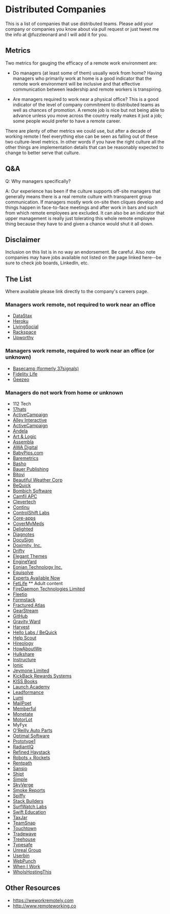 # Distributed Companies

This is a list of companies that use distributed teams.
Please add your company or companies you know about via pull request or just
tweet me the info at @fuzzleonard and I will add it for you.

## Metrics

Two metrics for gauging the efficacy of a remote work environment are:

* Do managers (at least some of them) usually work from home? Having managers
who primarily work at home is a good indicator that the remote work
environment will be inclusive and that effective communication between
leadership and remote workers is transpiring.

* Are managers required to work near a physical office? This is a good
indicator of the level of company commitment to distributed teams as well as
chances of promotion. A remote job is nice but not being able to advance unless
you move across the country really makes it just a job; some people would
prefer to have a remote career.

There are plenty of other metrics we could use, but after a decade of working
remote I feel everything else can be seen as falling out of these two
culture-level metrics. In other words if you have the right culture all the
other things are implementation details that can be reasonably expected to
change to better serve that culture.

## Q&A

Q: Why managers specifically?

A: Our experience has been if the culture supports off-site managers that
generally means there is a real remote culture with transparent group
communication. If managers mostly work on-site then cliques develop and things
happen in face-to-face meetings and after work in bars and such from which
remote employees are excluded. It can also be an indicator that upper
management is really just tolerating this whole remote employee thing because
they have to and given a chance would shut it all down.

## Disclaimer

Inclusion on this list is in no way an endorsement. Be careful. Also note
companies may have jobs available not listed on the page linked here--be sure to
check job boards, LinkedIn, etc.

## The List

Where available please link directly to the company's careers page.

### Managers work remote, not required to work near an office

- [DataStax](http://www.datastax.com/company/careers)
- [Heroku](https://jobs.heroku.com)
- [LivingSocial](http://corporate.livingsocial.com/careers/overview)
- [Rackspace](http://www.rackspace.com/talent/)
- [Upworthy](http://www.upworthy.com/jobs)

### Managers work remote, required to work near an office (or unknown)

- [Basecamp (formerly 37signals)](https://basecamp.com/about)
- [Fidelity Life](http://www.fidelitylife.com)
- [Geezeo](http://geezeo.com/about/careers)

### Managers do not work from home or unknown

- 112 Tech
- [17hats](https://www.17hats.com/about-us.html)
- [ActiveCampaign](http://www.activecampaign.com/about)
- [Alley Interactive](http://www.alleyinteractive.com/hiring)
- [ActiveCampaign](http://www.activecampaign.com/about)
- [Andela](http://www.andela.co)
- [Art & Logic](http://www.artandlogic.com/careers)
- [Assembla](https://www.assembla.com/about)
- [AWA Digital](http://www.awa-digital.com/careers)
- [BabyPips.com](http://www.babypips.com/about)
- [Baremetrics](https://baremetrics.io/jobs)
- [Basho](http://bashojobs.theresumator.com/)
- [Bauer Publishing](http://www.bauerpublishing.com/human-resources)
- [Bitovi](http://www.bitovi.com/about)
- [Beautiful Weather Corp](http://thebeautifulweathercorp.com/about-us)
- [BeQuick](http://www.bqsoft.com/careers)
- [Bombich Software](http://bombich.com/about)
- [Camfil APC](http://www.farrapc.com/careers)
- [Clevertech](http://www.clevertech.biz)
- [Continu](https://www.continu.co/careers)
- [ControlShift Labs](https://controlshift.recruiterbox.com)
- [Core-apps](http://www.core-apps.com/about-us)
- [CoverMyMeds](https://www.covermymeds.com/main/careers)
- [Delighted](https://delighted.com/blog)
- [Diagnotes](http://www.diagnotes.com/about)
- [DocuSign](https://www.docusign.com/company/careers)
- [Doximity, Inc.](https://www.doximity.com/about/jobs)
- [Drifty](http://drifty.com/)
- [Elegant Themes](http://www.elegantthemes.com/jobs)
- [EngineYard](https://www.engineyard.com/company/careers)
- [Eonian Technology Inc.](http://www.getsharpeye.com)
- [Equisolve](http://www.equisolve.com/careers)
- [Experts Available Now](https://www.expertsavailablenow.com/about-us)
- [FetLife](https://fetlife.com/fetlife/contact_us) ** Adult content
- [FireDaemon Technologies Limited](http://www.firedaemon.com/who-we-are)
- [Fleetio](http://www.fleetio.com/jobs)
- [Formstack](https://www.formstack.com/careers)
- [Fractured Atlas](https://www.fracturedatlas.org/site/about/jobs)
- [GearStream](http://www.gearstream.com/careers)
- [GitHub](https://github.com/about/jobs)
- [Gravity Ward](http://www.gravityward.com)
- [Harvest](https://www.getharvest.com/careers)
- [Hello Labs / BeQuick](https://hellolabs.bamboohr.com/jobs)
- [Help Scout](http://www.helpscout.net/about)
- [Hireology](http://www.hireology.com/careers)
- [HowAboutWe](http://www.howaboutwe.com/jobs)
- [Hulkshare](http://www.hulkshare.com/static.php?op=careers)
- [Instructure](http://www.instructure.com/jobs)
- [Ionic](http://ionicframework.com/jobs)
- [Jeymone Limited](n/a (might be adult entertainment?))
- [KickBack Rewards Systems](http://careers.kickbacksystems.com)
- [KISS Books](http://kiss.us)
- [Launch Academy](http://www.launchacademy.com/careers)
- [Leadformance](http://jobs.leadformance.com)
- [Lumi](http://lumi.co/jobs)
- [MailPoet](http://www.mailpoet.com/jobs)
- [Memberful](https://memberful.com/about)
- [Monetate](http://www.monetate.com/jobs)
- [MotorLot](http://motorlot.com/jobs)
- MyFyx
- [O'Reilly Auto Parts](https://corporate.oreillyauto.com/corporate/CareerOpportunities.do)
- [Optimal Software](http://www.broadbandspeedchecker.co.uk)
- [Prototype1](https://prototype1.io)
- [RadiantIQ](http://www.radiantiq.com)
- [Refined Haystack](http://www.refinedhaystack.com/careers)
- [Robots + Rockets](http://robotsandrockets.co/#join-us)
- [Rentpath](http://rentpath.com/careers)
- [Sansio](http://www.sansio.com/careers)
- [Shipt](https://www.shipt.com)
- [Simple](https://www.simple.com/careers)
- [SkyVerge](http://www.skyverge.com/jobs)
- [Smoke Reports](https://www.smokereports.com/about-us)
- [Spiffy](http://madebyspiffy.com/jobs)
- [Stack Builders](http://www.stackbuilders.com/join)
- [SurfWatch Labs](https://www.surfwatchlabs.com/about)
- [Swift Education](http://www.swifteducation.com/company)
- [TaxJar](http://www.taxjar.com/jobs)
- [TeamSnap](https://www.teamsnap.com/about/careers)
- [Touchtown](http://www.touchtown.us/welcome/about/careers.aspx)
- [Tradewave](https://tradewave.net/contact)
- [Treehouse](https://teamtreehouse.com/jobs)
- [Typesafe](https://typesafe.com/company/careers)
- [Unreal Group](http://unrealgrp.com)
- [Userbin](https://userbin.com)
- [WebPunch](http://webpunch12.com)
- [When I Work](http://wheniwork.com)
- [WhoIsHostingThis](http://www.whoishostingthis.com/contact)

## Other Resources

- https://weworkremotely.com
- http://www.remoteworking.co
